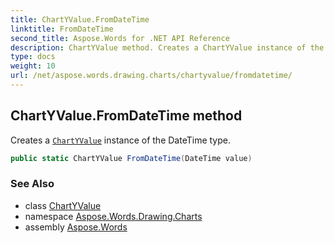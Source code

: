 ```yaml
---
title: ChartYValue.FromDateTime
linktitle: FromDateTime
second_title: Aspose.Words for .NET API Reference
description: ChartYValue method. Creates a ChartYValue instance of the DateTime type in C#.
type: docs
weight: 10
url: /net/aspose.words.drawing.charts/chartyvalue/fromdatetime/
---
```

## ChartYValue.FromDateTime method

Creates a [`ChartYValue`](../) instance of the DateTime type.

```csharp
public static ChartYValue FromDateTime(DateTime value)
```

### See Also

* class [ChartYValue](../)
* namespace [Aspose.Words.Drawing.Charts](../../chartyvalue/)
* assembly [Aspose.Words](../../../)

